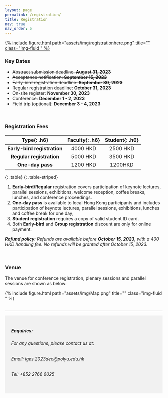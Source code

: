 ```yaml
---
layout: page
permalink: /registration/
title: Registration
nav: true
nav_order: 5
---
```


<div class="row justify-content-sm-left">
    <div class="col-sm-3 align-self-center">
        <a href="https://iges2023.github.io">
        {% include figure.html path="assets/img/registrationhere.png" title="" class="img-fluid " %}
        </a>
    </div>
</div>



### Key Dates

* ~~Abstract submission deadline: **August 31, 2023**~~  <br>
* ~~Acceptance notification:  **September 15, 2023**~~  <br>
* ~~Early-bird registration deadline: **September 30, 2023**~~ <br>
* Regular registration deadline: **October 31, 2023** <br>
* On-site register: **November 30, 2023** <br>
* Conference: **December 1 - 2, 2023** <br>
* Field trip (optional): **December 3 - 4, 2023** <br>
  
<br>


### Registration Fees

| **Type**{: .h6} | **Faculty**{: .h6} | **Student**{: .h6} |
| :-----: | :-----: | :-----: |
| **Early-bird registration**| 4000 HKD | 2500 HKD | 
| **Regular registration**| 5000 HKD | 3500 HKD | 
| **One-day pass**| 1200 HKD | 1200HKD |
{: .table}
{: .table-striped}

1. **Early-bird/Regular** registration covers participation of keynote lectures, parallel sessions, exhibitions, welcome reception, coffee breaks, lunches, and conference proceedings. 
2. **One-day pass** is available to local Hong Kong participants and includes participation of keynote lectures, parallel sessions, exhibitions, lunches and coffee break for one day;
3. **Student registration** requires a copy of valid student ID card.
4. Both **Early-bird** and **Group registration** discount are only for online payment.


***Refund policy**: Refunds are available before **October 15, 2023**, with a 400 HKD handling fee. No refunds will be granted after October 15, 2023.*

<br>

### Venue 

The venue for conference registration, plenary sessions and parallel sessions are shown as below:

<div class="row justify-content-sm-left">
    <div class="col-sm align-self-center">
        {% include figure.html path="assets/img/Map.png" title="" class="img-fluid " %}
    </div>
</div>




<br>

----
<div style="background-color:rgba(0, 0, 0, 0.0470588);padding:40px 0; vertical-align: ; padding:20px 20px;">
<h5>Enquiries:</h5>
<h6>For any questions, please contact us at: </h6>
<h6>Email: iges.2023dec@polyu.edu.hk</h6>
<h6>Tel: +852 2766 6025</h6>
</div>
